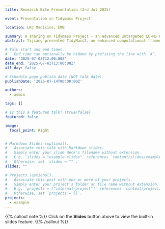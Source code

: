 ```yaml
---
title: Research Bite Presentation (3rd Jul 2025)

event: Presentation on Tidymass Project

location: LKC Medicine, EMB

summary: A sharing on Tidymass Project - an advanced untargeted LC-MS metabolomics data analysis workflow.
abstract: Yijiang presented TidyMass2, an enhanced computational framework for untargeted LC-MS metabolomics that improves metabolite annotation and biological interpretation. TidyMass2 introduces a unified chemical ID conversion system, an interactive web interface (TidyMassShiny), and a novel database, MetOriginDB, for tracing metabolite origins across human, microbial, and environmental sources. It also features a new module-based analysis strategy that identifies biologically relevant patterns without relying solely on MS2 data. Applied to a pregnancy urine dataset, TidyMass2 uncovered dynamic metabolic changes and environmental exposures, demonstrating its potential to expand insights into complex biological systems..

# Talk start and end times.
#   End time can optionally be hidden by prefixing the line with `#`.
date: '2025-07-03T12:00:00Z'
date_end: '2025-07-03T13:00:00Z'
all_day: false

# Schedule page publish date (NOT talk date).
publishDate: '2025-07-14T00:00:00Z'

authors:
  - admin

tags: []

# Is this a featured talk? (true/false)
featured: false

image:
  focal_point: Right


# Markdown Slides (optional).
#   Associate this talk with Markdown slides.
#   Simply enter your slide deck's filename without extension.
#   E.g. `slides = "example-slides"` references `content/slides/example-slides.md`.
#   Otherwise, set `slides = ""`.
slides: ""

# Projects (optional).
#   Associate this post with one or more of your projects.
#   Simply enter your project's folder or file name without extension.
#   E.g. `projects = ["internal-project"]` references `content/project/deep-learning/index.md`.
#   Otherwise, set `projects = []`.
projects:
  - example
---
```


{{% callout note %}}
Click on the **Slides** button above to view the built-in slides feature.
{{% /callout %}}

